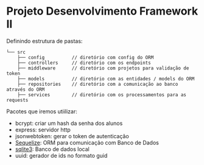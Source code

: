 # Projeto Desenvolvimento Framework II








Definindo estrutura de pastas:

```
└── src
    ├── config          // diretório com config do ORM
    ├── controllers     // diretório com os endpoints
    ├── middleware      // diretório com projetos para validação de token
    ├── models          // diretório com as entidades / models do ORM
    ├── repositories    // diretório com a comunicação ao banco através do ORM
    ├── services        // diretório com os processamentos para as requests
```



Pacotes que iremos utiilizar:
- bcrypt: criar um hash da senha dos alunos
- express: servidor http
- jsonwebtoken: gerar o token de autenticação
- [Sequelize](https://sequelize.org/docs/v6/getting-started/): ORM para comunicação com Banco de Dados
- [sqlite3](https://www.sqlite.org/): Banco de dados local
- uuid: gerador de ids no formato guid

